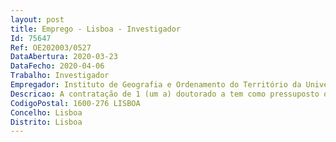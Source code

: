 ```yaml
--- 
layout: post
title: Emprego - Lisboa - Investigador
Id: 75647
Ref: OE202003/0527
DataAbertura: 2020-03-23
DataFecho: 2020-04-06
Trabalho: Investigador
Empregador: Instituto de Geografia e Ordenamento do Território da Universidade de Lisboa
Descricao: A contratação de 1 (um a) doutorado a tem como pressuposto o desenvolvimento de trabalhos em todas as tarefas do projeto.
CodigoPostal: 1600-276 LISBOA
Concelho: Lisboa
Distrito: Lisboa
--- 
```

